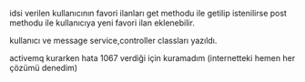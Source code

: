 idsi verilen kullanıcının favori ilanları get methodu ile getilip istenilirse post methodu ile kullanıcıya yeni favori ilan eklenebilir.

kullanıcı ve message service,controller classları yazıldı.

activemq kurarken hata 1067 verdiği için kuramadım (internetteki hemen her çözümü denedim) 